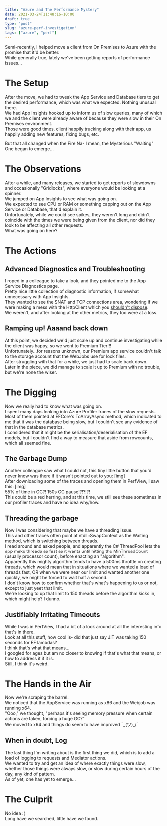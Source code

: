 ```yaml
---
title: "Azure and The Performance Mystery"
date: 2021-03-24T11:48:16+10:00
draft: true
type: "post"
slug: "azure-perf-investigation"
tags: ["azure", "perf"]
---
```


Semi-recently, I helped move a client from On Premises to Azure with the promise that it'd be better.  
While generally true, lately we've been getting reports of performance issues...  

<!--more-->  

# The Setup  
After the move, we had to tweak the App Service and Database tiers to get the desired performance, which was what we expected. Nothing unusual there.  
We had App Insights hooked up to inform us of slow queries, many of which we and the client were already aware of because they were slow in their On Premises environment.  
Those were good times, client happily trucking along with their app, us happily adding new features, fixing bugs, etc.  

But that all changed when the Fire Na- I mean, the Mysterious "Waiting" One began to emerge...  

# The Observations  
After a while, and many releases, we started to get reports of slowdowns and occasionally "Gridlocks", where everyone would be looking at a spinner.  
We jumped on App Insights to see what was going on.  
We expected to see CPU or RAM or something capping out on the App Service or Database, that'd explain it.  
Unfortunately, while we could see spikes, they weren't long and didn't coincide with the times we were being given from the client, nor did they look to be affecting all other requests.  
What was going on here?  

# The Actions  
## Advanced Diagnostics and Troubleshooting  
I roped in a colleague to take a look, and they pointed me to the App Service Diagnostics page.  
Pretty nice little collection of diagnostic information, if somewhat unnecessary with App Insights.  
They wanted to see the SNAT and TCP connections area, wondering if we were making a mess with the HttpClient which you [shouldn't dispose]().  
We weren't, and after looking at the other metrics, they too were at a loss.  

## Ramping up! Aaaand back down  
At this point, we decided we'd just scale up and continue investigating while the client was happy, so we went to Premium Tier!!!  
Unfortunately...for reasons unknown, our Premium app service couldn't talk to the storage account that the WebJobs use for lock files.  
After struggling with that for a while, we just had to scale back down.  
Later in the piece, we did manage to scale it up to Premium with no trouble, but we're none the wiser.  

# The Digging  
Now we really had to know what was going on.  
I spent many days looking into Azure Profiler traces of the slow requests.  
Most of them pointed at EFCore's ToArrayAsync method, which indicated to me that it was the database being slow, but I couldn't see any evidence of that in the database metrics.  
I considered that it might be the serialisation/deserialisation of the EF models, but I couldn't find a way to measure that aside from rowcounts, which all seemed fine.  

## The Garbage Dump  
Another colleague saw what I could not, this tiny little button that you'd never know was there if it wasn't pointed out to you: [img]  
After downloading some of the traces and opening them in PerfView, I saw this: [img]  
55% of time in GC?! 150s GC pause!?!?!?!  
This could be a red herring, and at this time, we still see these sometimes in our profiler traces and have no idea why/how.  

## Threading the garbage  
Now I was considering that maybe we have a threading issue.  
This and other traces often point at ntdll::SwapContext as the Waiting method, which is switching between threads.  
I read around and asked people, and apparently the C# ThreadPool lets the app make threads as fast as it wants until hitting the MinThreadCount (usually processor count), before enacting an "algorithm".  
Apparently this mighty algorithm tends to have a 500ms throttle on creating threads, which would mean that in situations where we wanted a load of threads fast, OR when we were near our limit and wanted another one quickly, we might be forced to wait half a second.  
I don't know how to confirm whether that's what's happening to us or not, except to just yeet that limit.  
We're looking to up that limit to 150 threads before the algorithm kicks in, which might help? I dunno.  

## Justifiably Irritating Timeouts  
While I was in PerfView, I had a bit of a look around at all the interesting info that's in there.  
Look at all this stuff, how cool is- did that just say JIT was taking 150 seconds for EF lambdas?  
I think that's what that means...  
I googled for ages but am no closer to knowing if that's what that means, or how to address it if it is.  
Still, I think it's weird.  

# The Hands in the Air  
Now we're scraping the barrel.  
We noticed that the AppService was running as x86 and the Webjob was running x64.  
"Ooo," we thought, "perhaps it's seeing memory pressure when certain actions are taken, forcing a huge GC?"  
We moved to x64 and things do seem to have improved ¯\_(ツ)_/¯  

## When in doubt, Log  
The last thing I'm writing about is the first thing we did, which is to add a load of logging to requests and Mediator actions.  
We wanted to try and get an idea of where exactly things were slow, whether those things were always slow, or slow during certain hours of the day, any kind of pattern.  
As of yet, one has yet to emerge...  

# The Culprit  
No idea :(  
Long have we searched, little have we found.